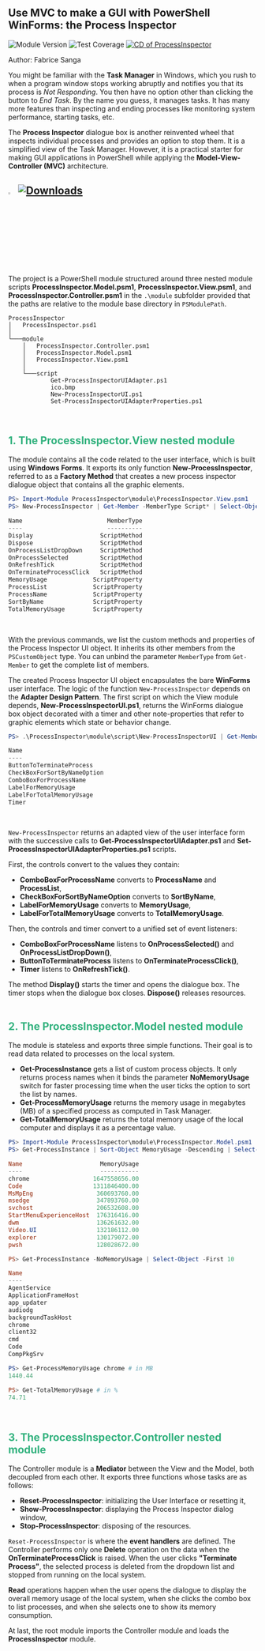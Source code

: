 ## **Use MVC to make a GUI with PowerShell WinForms: the Process Inspector** 
![Module Version](https://img.shields.io/badge/version-0.0.0-teal) ![Test Coverage](https://img.shields.io/badge/coverage-100%25-teal)
[![CD of ProcessInspector](https://github.com/sangafabrice/process-inspector-mvc/actions/workflows/publish-module.yaml/badge.svg)](https://github.com/sangafabrice/process-inspector-mvc/actions/workflows/publish-module.yaml)

Author: Fabrice Sanga
<br>

You might be familiar with the **Task Manager** in Windows, which you rush to when a program window stops working abruptly and notifies you that its process is _Not Responding_.  You then have no option other than clicking the button to _End Task_. By the name you guess, it manages tasks. It has many more features than inspecting and ending processes like monitoring system performance, starting tasks, etc.

The **Process Inspector** dialogue box is another reinvented wheel that inspects individual processes and provides an option to stop them. It is a simplified view of the Task Manager. However, it is a practical starter for making GUI applications in PowerShell while applying the **Model-View-Controller (MVC)** architecture.

<img src="https://gistcdn.githack.com/sangafabrice/a8c75d6031a491c0907d5ca5eb5587e0/raw/406120be7a900c3998e33d7302772827f20539f0/automation.svg" alt="Custom Powershell Module Icon" width="3%"> [![Downloads](https://img.shields.io/powershellgallery/dt/ProcessInspector?color=blue&label=PSGallery%20%E2%AC%87%EF%B8%8F)](https://www.powershellgallery.com/packages/ProcessInspector)
--
<br>

The project is a PowerShell module structured around three nested module scripts **ProcessInspector.Model.psm1**, **ProcessInspector.View.psm1**</span>, and **ProcessInspector.Controller.psm1** in the `.\module` subfolder provided that the paths are relative to the module base directory in `PSModulePath`.
<br>

```
ProcessInspector
│   ProcessInspector.psd1
│
└───module
    │   ProcessInspector.Controller.psm1
    │   ProcessInspector.Model.psm1
    │   ProcessInspector.View.psm1
    │
    └───script
            Get-ProcessInspectorUIAdapter.ps1
            ico.bmp
            New-ProcessInspectorUI.ps1
            Set-ProcessInspectorUIAdapterProperties.ps1
```
<br>

## <span style="color: #31b17d;">1. The ProcessInspector.View nested module</span>

The module contains all the code related to the user interface, which is built using **Windows Forms**. It exports its only function **New-ProcessInspector**, referred to as a **Factory Method** that creates a new process inspector dialogue object that contains all the graphic elements.

```PowerShell
PS> Import-Module ProcessInspector\module\ProcessInspector.View.psm1
PS> New-ProcessInspector | Get-Member -MemberType Script* | Select-Object Name,MemberType

Name                        MemberType
----                        ----------
Display                   ScriptMethod
Dispose                   ScriptMethod
OnProcessListDropDown     ScriptMethod
OnProcessSelected         ScriptMethod
OnRefreshTick             ScriptMethod
OnTerminateProcessClick   ScriptMethod
MemoryUsage             ScriptProperty
ProcessList             ScriptProperty
ProcessName             ScriptProperty
SortByName              ScriptProperty
TotalMemoryUsage        ScriptProperty
```
<br>

With the previous commands, we list the custom methods and properties of the Process Inspector UI object. It inherits its other members from the `PSCustomObject` type. You can unbind the parameter `MemberType` from `Get-Member` to get the complete list of members.

The created Process Inspector UI object encapsulates the bare **WinForms** user interface. The logic of the function `New-ProcessInspector` depends on the **Adapter Design Pattern**. The first script on which the View module depends, **New-ProcessInspectorUI.ps1**, returns the WinForms dialogue box object decorated with a timer and other note-properties that refer to graphic elements which state or behavior change.

```PowerShell
PS> .\ProcessInspector\module\script\New-ProcessInspectorUI | Get-Member -MemberType NoteProperty | Select-Object Name

Name
----
ButtonToTerminateProcess
CheckBoxForSortByNameOption
ComboBoxForProcessName
LabelForMemoryUsage
LabelForTotalMemoryUsage
Timer
```
<br>

`New-ProcessInspector` returns an adapted view of the user interface form with the successive calls to **Get-ProcessInspectorUIAdapter.ps1** and **Set-ProcessInspectorUIAdapterProperties.ps1** scripts.

First, the controls convert to the values they contain:
+ **ComboBoxForProcessName** converts to **ProcessName** and **ProcessList**,
+ **CheckBoxForSortByNameOption** converts to **SortByName**,
+ **LabelForMemoryUsage** converts to **MemoryUsage**,
+ **LabelForTotalMemoryUsage** converts to **TotalMemoryUsage**.

Then, the controls and timer convert to a unified set of event listeners:
+ **ComboBoxForProcessName** listens to **OnProcessSelected()** and **OnProcessListDropDown()**,
+ **ButtonToTerminateProcess** listens to **OnTerminateProcessClick()**,
+ **Timer** listens to **OnRefreshTick()**.

The method **Display()** starts the timer and opens the dialogue box. The timer stops when the dialogue box closes. **Dispose()** releases resources.
<br>
<br>

## <span style="color: #31b17d;">2. The ProcessInspector.Model nested module</span>

The module is stateless and exports three simple functions. Their goal is to read data related to processes on the local system.
+ **Get-ProcessInstance** gets a list of custom process objects. It only returns process names when it binds the parameter **NoMemoryUsage** switch for faster processing time when the user ticks the option to sort the list by names.
+ **Get-ProcessMemoryUsage** returns the memory usage in megabytes (MB) of a specified process as computed in Task Manager.
+ **Get-TotalMemoryUsage** returns the total memory usage of the local computer and displays it as a percentage value.

```PowerShell
PS> Import-Module ProcessInspector\module\ProcessInspector.Model.psm1
PS> Get-ProcessInstance | Sort-Object MemoryUsage -Descending | Select-Object -First 10

Name                      MemoryUsage
----                      -----------
chrome                  1647558656.00
Code                    1311846400.00
MsMpEng                  360693760.00
msedge                   347893760.00
svchost                  206532608.00
StartMenuExperienceHost  176316416.00
dwm                      136261632.00
Video.UI                 132186112.00
explorer                 130179072.00
pwsh                     128028672.00

PS> Get-ProcessInstance -NoMemoryUsage | Select-Object -First 10

Name
----
AgentService
ApplicationFrameHost
app_updater
audiodg
backgroundTaskHost
chrome
client32
cmd
Code
CompPkgSrv

PS> Get-ProcessMemoryUsage chrome # in MB
1440.44

PS> Get-TotalMemoryUsage # in %
74.71
```
<br>

## <span style="color: #31b17d;">3. The ProcessInspector.Controller nested module</span>

The Controller module is a **Mediator** between the View and the Model, both decoupled from each other. It exports three functions whose tasks are as follows:
+ **Reset-ProcessInspector**: initializing the User Interface or resetting it,
+ **Show-ProcessInspector**: displaying the Process Inspector dialog window,
+ **Stop-ProcessInspector**: disposing of the resources.

`Reset-ProcessInspector` is where the **event handlers** are defined. The Controller performs only one **Delete** operation on the data when the **OnTerminateProcessClick** is raised. When the user clicks **"Terminate Process"**, the selected process is deleted from the dropdown list and stopped from running on the local system.

**Read** operations happen when the user opens the dialogue to display the overall memory usage of the local system, when she clicks the combo box to list processes, and when she selects one to show its memory consumption.

At last, the root module imports the Controller module and loads the **ProcessInspector** module.
